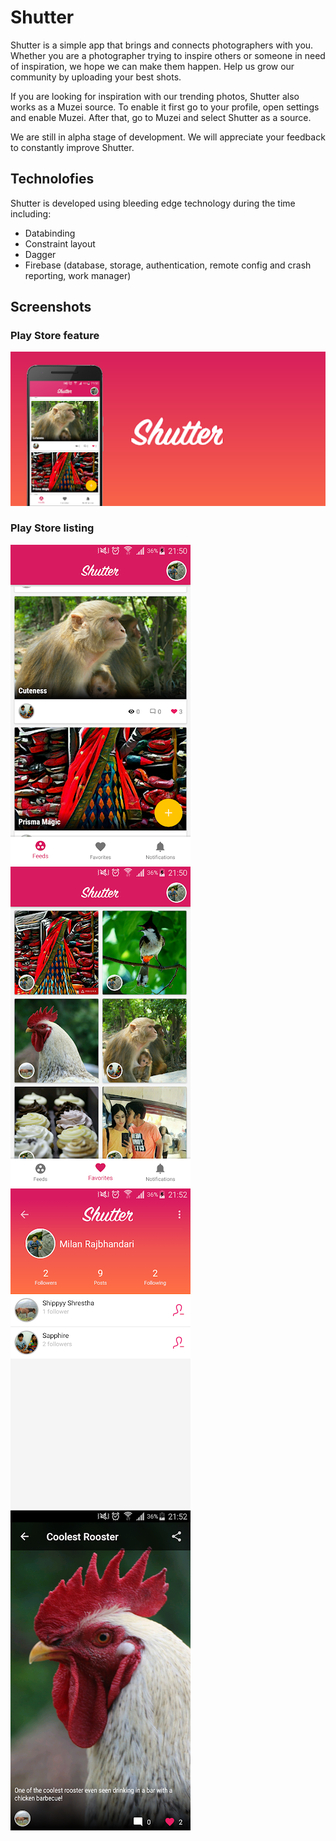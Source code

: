 # Shutter

Shutter is a simple app that brings and connects photographers with you. Whether you are a photographer trying to inspire others or someone in need of inspiration, we hope we can make them happen. Help us grow our community by uploading your best shots.

If you are looking for inspiration with our trending photos, Shutter also works as a Muzei source. To enable it first go to your profile, open settings and enable Muzei. After that, go to Muzei and select Shutter as a source.

We are still in alpha stage of development. We will appreciate your feedback to constantly improve Shutter.

## Technolofies
Shutter is developed using bleeding edge technology during the time including:
- Databinding
- Constraint layout
- Dagger
- Firebase (database, storage, authentication, remote config and crash reporting, work manager)


## Screenshots

### Play Store feature

![screenshot](screenshots/feature.png)

### Play Store listing

![screenshot](screenshots/phone_a.png)
![screenshot](screenshots/phone_b.png)
![screenshot](screenshots/phone_c.png)
![screenshot](screenshots/phone_d.png)